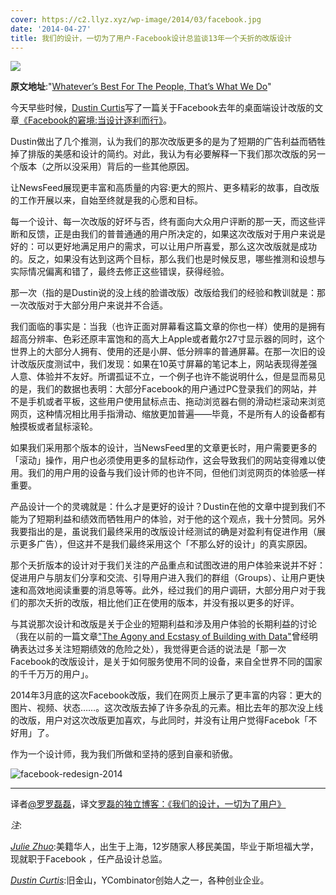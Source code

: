 ```yaml
---
cover: https://c2.llyz.xyz/wp-image/2014/03/facebook.jpg
date: '2014-04-27'
title: 我们的设计，一切为了用户-Facebook设计总监谈13年一个夭折的改版设计
---
```


![](https://c2.llyz.xyz/wp-image/2014/03/facebook.jpg)

**原文地址**:"[Whatever’s Best For The People, That’s What We Do](https://medium.com/p/ed75a0ee7641)"

今天早些时候，[Dustin Curtis](https://dcurt.is/facebooks-predicament)写了一篇关于Facebook去年的桌面端设计改版的文章[《Facebook的窘境:当设计逐利而行》](https://dcurt.is/facebooks-predicament)。

Dustin做出了几个推测，认为我们的那次改版更多的是为了短期的广告利益而牺牲掉了排版的美感和设计的简约。对此，我认为有必要解释一下我们那次改版的另一个版本（之所以没采用）背后的一些其他原因。

让NewsFeed展现更丰富和高质量的内容:更大的照片、更多精彩的故事，自改版的工作开展以来，自始至终就是我的心愿和目标。

每一个设计、每一次改版的好坏与否，终有面向大众用户评断的那一天，而这些评断和反馈，正是由我们的普普通通的用户所决定的，如果这次改版对于用户来说是好的：可以更好地满足用户的需求，可以让用户所喜爱，那么这次改版就是成功的。反之，如果没有达到这两个目标，那么我们也是时候反思，哪些推测和设想与实际情况偏离和错了，最终去修正这些错误，获得经验。

那一次（指的是Dustin说的没上线的脸谱改版）改版给我们的经验和教训就是：那一次改版对于大部分用户来说并不合适。

我们面临的事实是：当我（也许正面对屏幕看这篇文章的你也一样）使用的是拥有超高分辨率、色彩还原丰富饱和的高大上Apple或者戴尔27寸显示器的同时，这个世界上的大部分人拥有、使用的还是小屏、低分辨率的普通屏幕。在那一次旧的设计改版灰度测试中，我们发现：如果在10英寸屏幕的笔记本上，网站表现得差强人意、体验并不友好。所谓孤证不立，一个例子也许不能说明什么，但是显而易见的是，我们的数据也表明：大部分Facebook的用户通过PC登录我们的网站，并不是手机或者平板，这些用户使用鼠标点击、拖动浏览器右侧的滑动栏滚动来浏览网页，这种情况相比用手指滑动、缩放更加普遍——毕竟，不是所有人的设备都有触摸板或者鼠标滚轮。

如果我们采用那个版本的设计，当NewsFeed里的文章更长时，用户需要更多的「滚动」操作，用户也必须使用更多的鼠标动作，这会导致我们的网站变得难以使用。我们的用户用的设备与我们设计师的也许不同，但他们浏览网页的体验感一样重要。

产品设计一个的灵魂就是：什么才是更好的设计？Dustin在他的文章中提到我们不能为了短期利益和绩效而牺牲用户的体验，对于他的这个观点，我十分赞同。另外我要指出的是，虽说我们最终采用的改版设计经测试的确是对盈利有促进作用（展示更多广告），但这并不是我们最终采用这个「不那么好的设计」的真实原因。

那个夭折版本的设计对于我们关注的产品重点和试图改进的用户体验来说并不好：促进用户与朋友们分享和交流、引导用户进入我们的群组（Groups）、让用户更快速和高效地阅读重要的消息等等。此外，经过我们的用户调研，大部分用户对于我们的那次夭折的改版，相比他们正在使用的版本，并没有报以更多的好评。

与其说那次设计和改版是关于企业的短期利益和涉及用户体验的长期利益的讨论（我在以前的一篇文章["The Agony and Ecstasy of Building with Data"](https://medium.com/the-year-of-the-looking-glass/56215764d67c)曾经明确表达过多关注短期绩效的危险之处），我觉得更合适的说法是「那一次Facebook的改版设计，是关于如何服务使用不同的设备，来自全世界不同的国家的千千万万的用户」。

2014年3月底的这次Facebook改版，我们在网页上展示了更丰富的内容：更大的图片、视频、状态……。这次改版去掉了许多杂乱的元素。相比去年的那次没上线的改版，用户对这次改版更加喜欢，与此同时，并没有让用户觉得Facebok「不好用」了。

作为一个设计师，我为我们所做和坚持的感到自豪和骄傲。

![facebook-redesign-2014](https://c2.llyz.xyz/wp-image/2014/03/facebook-2014-redesign.png)

* * *

译者[@罗罗磊磊](https://weibo.com/foru17)，译文[罗磊的独立博客：《我们的设计，一切为了用户》](https://luolei.org/whatever-is-best-for-the-people-that-is-what-we-do-chinese-facebook-redesign-2014/)

_注_:

_[Julie Zhuo](https://www.juliezhuo.com/)_:美籍华人，出生于上海，12岁随家人移民美国，毕业于斯坦福大学，现就职于Facebook ，任产品设计总监。

_[Dustin Curtis](https://dcurt.is/)_:旧金山，YCombinator创始人之一，各种创业企业。
